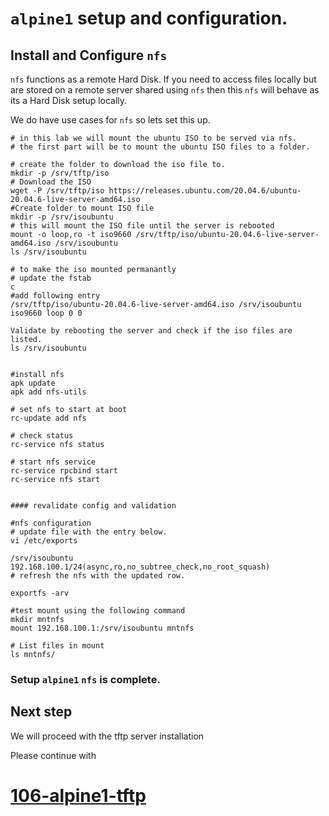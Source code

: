 # `alpine1` setup and configuration.

## Install and Configure `nfs`

`nfs` functions as a remote Hard Disk. If you need to access files locally but are stored on a remote server shared using `nfs` then this `nfs` will behave as its a Hard Disk setup locally.

We do have use cases for `nfs` so lets set this up. 

```
# in this lab we will mount the ubuntu ISO to be served via nfs.
# the first part will be to mount the ubuntu ISO files to a folder.

# create the folder to download the iso file to.
mkdir -p /srv/tftp/iso
# Download the ISO
wget -P /srv/tftp/iso https://releases.ubuntu.com/20.04.6/ubuntu-20.04.6-live-server-amd64.iso
#Create folder to mount ISO file
mkdir -p /srv/isoubuntu
# this will mount the ISO file until the server is rebooted
mount -o loop,ro -t iso9660 /srv/tftp/iso/ubuntu-20.04.6-live-server-amd64.iso /srv/isoubuntu
ls /srv/isoubuntu

# to make the iso mounted permanantly
# update the fstab
c
#add following entry
/srv/tftp/iso/ubuntu-20.04.6-live-server-amd64.iso /srv/isoubuntu iso9660 loop 0 0

Validate by rebooting the server and check if the iso files are listed.
ls /srv/isoubuntu


#install nfs 
apk update
apk add nfs-utils

# set nfs to start at boot
rc-update add nfs

# check status
rc-service nfs status

# start nfs service
rc-service rpcbind start
rc-service nfs start


#### revalidate config and validation

#nfs configuration 
# update file with the entry below.
vi /etc/exports

/srv/isoubuntu 192.168.100.1/24(async,ro,no_subtree_check,no_root_squash)
# refresh the nfs with the updated row.

exportfs -arv

#test mount using the following command
mkdir mntnfs
mount 192.168.100.1:/srv/isoubuntu mntnfs

# List files in mount 
ls mntnfs/

```

### Setup `alpine1` `nfs` is complete.


## Next step

We will proceed with the tftp server installation 

Please continue with 
# [106-alpine1-tftp](./../106-alpine1-tftp.md)


